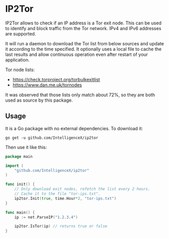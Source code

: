 # IP2Tor

IP2Tor allows to check if an IP address is a Tor exit node. This can be used to identify and block traffic from the Tor network. IPv4 and IPv6 addresses are supported.

It will run a daemon to download the Tor list from below sources and update it according to the time specified. It optionally uses a local file to cache the last results and allow continuous operation even after restart of your application.

Tor node lists:
* https://check.torproject.org/torbulkexitlist
* https://www.dan.me.uk/tornodes

It was observed that those lists only match about 72%, so they are both used as source by this package.

## Usage

It is a Go package with no external dependencies. To download it:

```shell
go get -u github.com/IntelligenceX/ip2tor
```

Then use it like this:

```go
package main

import (
    "github.com/IntelligenceX/ip2tor"
)

func init() {
    // Only download exit nodes, refetch the list every 2 hours.
    // Cache it to the file "tor-ips.txt".
    ip2tor.Init(true, time.Hour*2, "tor-ips.txt")
}

func main() {
    ip := net.ParseIP("1.2.3.4")

    ip2tor.IsTor(ip) // returns true or false
}
```